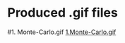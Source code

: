 # Produced .gif files

#1. Monte-Carlo.gif
[1.Monte-Carlo.gif](https://github.com/oscar-xu-kfs2669/oscar-xu-kfs2669.github.io/blob/main/1.Monte-Carlo.gif)
